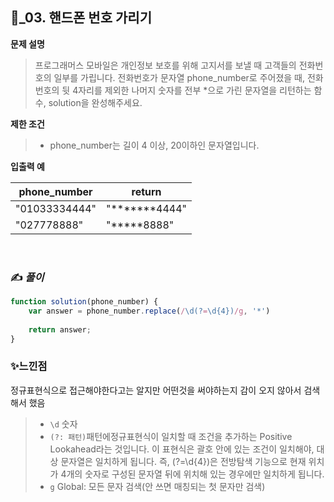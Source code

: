 ## 🔎_03. 핸드폰 번호 가리기
<b>문제 설명</b>
</br>
>프로그래머스 모바일은 개인정보 보호를 위해 고지서를 보낼 때 고객들의 전화번호의 일부를 가립니다.
전화번호가 문자열 phone_number로 주어졌을 때, 전화번호의 뒷 4자리를 제외한 나머지 숫자를 전부 *으로 가린 문자열을 리턴하는 함수, solution을 완성해주세요.
> </br>

<b>제한 조건</b>
>- phone_number는 길이 4 이상, 20이하인 문자열입니다.

><b>
입출력 예</b>
<table class="table">
        <thead><tr>
<th>phone_number</th>
<th>return</th>
</tr>
</thead>
        <tbody><tr>
<td>"01033334444"</td>
<td>"*******4444"</td>
</tr>
<tr>
<td>"027778888"</td>
<td>"*****8888"</td>
</tr>
</tbody>
      </table>
<br>

### ✍️ _풀이_

```js
function solution(phone_number) {
    var answer = phone_number.replace(/\d(?=\d{4})/g, '*')
   
    return answer;
}
```


### ✨느낀점
정규표현식으로 접근해야한다고는 알지만 어떤것을 써야하는지 감이 오지 않아서 검색해서 했음 
>- `\d` 숫자 
>- `(?: 패턴)`패턴에정규표현식이 일치할 때 조건을 추가하는 Positive Lookahead라는 것입니다. 이 표현식은 괄호 안에 있는 조건이 일치해야, 대상 문자열은 일치하게 됩니다. 즉, (?=\d{4})은 전방탐색 기능으로 현재 위치가 4개의 숫자로 구성된 문자열 뒤에 위치해 있는 경우에만 일치하게 됩니다.  
>- `g`	Global: 모든 문자 검색(안 쓰면 매칭되는 첫 문자만 검색)
